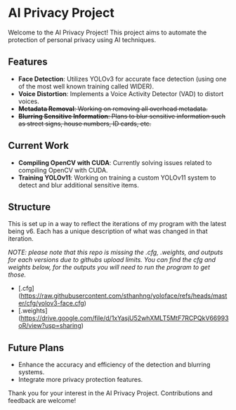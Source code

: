 # AI Privacy Project

Welcome to the AI Privacy Project! This project aims to automate the protection of personal privacy using AI techniques.

## Features

- **Face Detection**: Utilizes YOLOv3 for accurate face detection (using one of the most well known training called WIDER).
- **Voice Distortion**: Implements a Voice Activity Detector (VAD) to distort voices.
- ~~**Metadata Removal**: Working on removing all overhead metadata.~~
- ~~**Blurring Sensitive Information**: Plans to blur sensitive information such as street signs, house numbers, ID cards, etc.~~

## Current Work

- **Compiling OpenCV with CUDA**: Currently solving issues related to compiling OpenCV with CUDA.
- **Training YOLOv11**: Working on training a custom YOLOv11 system to detect and blur additional sensitive items.

## Structure

This is set up in a way to reflect the iterations of my program with the latest being v6. Each has a unique description of what was changed in that iteration. 

_NOTE: please note that this repo is missing the .cfg, .weights, and outputs for each versions due to githubs upload limits. You can find the cfg and weights below, for the outputs you will need to run the program to get those._

- [.cfg] (https://raw.githubusercontent.com/sthanhng/yoloface/refs/heads/master/cfg/yolov3-face.cfg)
- [.weights] (https://drive.google.com/file/d/1xYasjU52whXMLT5MtF7RCPQkV66993oR/view?usp=sharing) 

## Future Plans

- Enhance the accuracy and efficiency of the detection and blurring systems.
- Integrate more privacy protection features.

Thank you for your interest in the AI Privacy Project. Contributions and feedback are welcome!
